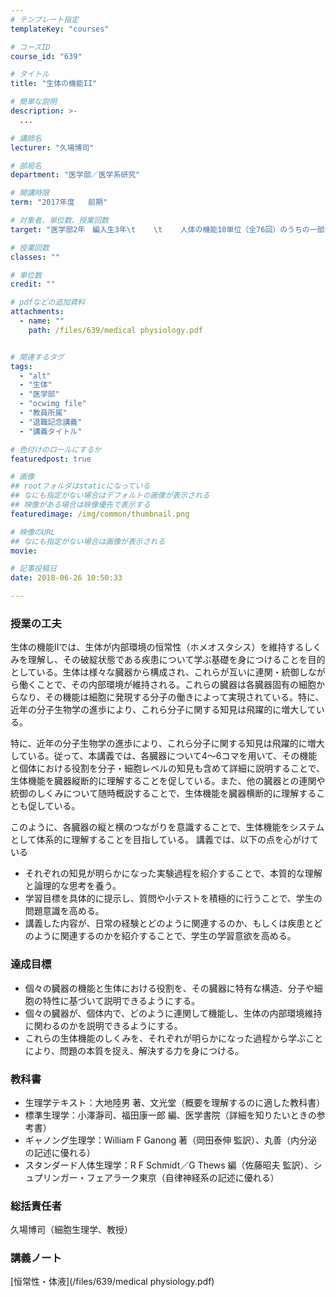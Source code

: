 ```yaml
---
# テンプレート指定
templateKey: "courses"

# コースID
course_id: "639"

# タイトル
title: "生体の機能II"

# 簡単な説明
description: >-
  ...

# 講師名
lecturer: "久場博司"

# 部局名
department: "医学部／医学系研究"

# 開講時限
term: "2017年度	前期"

# 対象者、単位数、授業回数
target: "医学部2年　編入生3年\t    \t    人体の機能10単位（全76回）のうちの一部分（38回）をなす。"

# 授業回数
classes: ""

# 単位数
credit: ""

# pdfなどの追加資料
attachments: 
  - name: "" 
    path: /files/639/medical physiology.pdf


# 関連するタグ
tags:
  - "alt"
  - "生体"
  - "医学部"
  - "ocwimg file"
  - "教員所属"
  - "退職記念講義"
  - "講義タイトル"

# 色付けのロールにするか
featuredpost: true

# 画像
## rootフォルダはstaticになっている
## なにも指定がない場合はデフォルトの画像が表示される
## 映像がある場合は映像優先で表示する
featuredimage: /img/common/thumbnail.png

# 映像のURL
## なにも指定がない場合は画像が表示される
movie: 

# 記事投稿日
date: 2018-06-26 10:50:33

---
```

### 授業の工夫

生体の機能IIでは、生体が内部環境の恒常性（ホメオスタシス）を維持するしくみを理解し、その破綻状態である疾患について学ぶ基礎を身につけることを目的としている。生体は様々な臓器から構成され、これらが互いに連関・統御しながら働くことで、その内部環境が維持される。これらの臓器は各臓器固有の細胞からなり、その機能は細胞に発現する分子の働きによって実現されている。特に、近年の分子生物学の進歩により、これら分子に関する知見は飛躍的に増大している。

特に、近年の分子生物学の進歩により、これら分子に関する知見は飛躍的に増大している。従って、本講義では、各臓器について4〜6コマを用いて、その機能と個体における役割を分子・細胞レベルの知見も含めて詳細に説明することで、生体機能を臓器縦断的に理解することを促している。また、他の臓器との連関や統御のしくみについて随時概説することで、生体機能を臓器横断的に理解することも促している。

このように、各臓器の縦と横のつながりを意識することで、生体機能をシステムとして体系的に理解することを目指している。 講義では、以下の点を心がけている 

  * それぞれの知見が明らかになった実験過程を紹介することで、本質的な理解と論理的な思考を養う。
  * 学習目標を具体的に提示し、質問や小テストを積極的に行うことで、学生の問題意識を高める。
  * 講義した内容が、日常の経験とどのように関連するのか、もしくは疾患とどのように関連するのかを紹介することで、学生の学習意欲を高める。

### 達成目標

  * 個々の臓器の機能と生体における役割を、その臓器に特有な構造、分子や細胞の特性に基づいて説明できるようにする。
  * 個々の臓器が、個体内で、どのように連関して機能し、生体の内部環境維持に関わるのかを説明できるようにする。
  * これらの生体機能のしくみを、それぞれが明らかになった過程から学ぶことにより、問題の本質を捉え、解決する力を身につける。

### 教科書

  * 生理学テキスト：大地陸男 著、文光堂（概要を理解するのに適した教科書）
  * 標準生理学：小澤瀞司、福田康一郎 編、医学書院（詳細を知りたいときの参考書）
  * ギャノング生理学：William F Ganong 著（岡田泰伸 監訳）、丸善（内分泌の記述に優れる）
  * スタンダード人体生理学：R F Schmidt／G Thews 編（佐藤昭夫 監訳）、シュプリンガー・フェアラーク東京（自律神経系の記述に優れる）

### 総括責任者

久場博司（細胞生理学、教授）

  
### 講義ノート  

[恒常性・体液](/files/639/medical physiology.pdf) 


